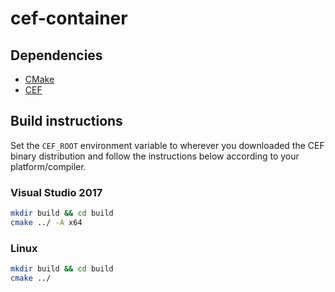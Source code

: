 # cef-container

## Dependencies

- [CMake](https://cmake.org/download/)
- [CEF](http://opensource.spotify.com/cefbuilds/index.html)

## Build instructions

Set the `CEF_ROOT` environment variable to wherever you downloaded the CEF
binary distribution and follow the instructions below according to your platform/compiler.

### Visual Studio 2017

```sh
mkdir build && cd build
cmake ../ -A x64
```

### Linux

```sh
mkdir build && cd build
cmake ../
```
